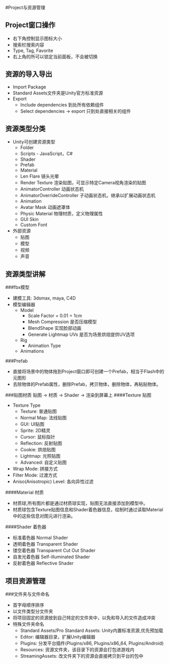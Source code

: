 #Project与资源管理

Project窗口操作
---
* 右下角控制显示图标大小
* 搜索栏搜索内容
* Type, Tag, Favorite
* 右上角的所可以锁定当前面板，不会被切换

资源的导入导出
---
* Import Package
* Standard Assets文件夹是Unity官方标准资源
* Export
    * Include dependencies 到处所有依赖组件
    * Select dependencies -> export 只到处直接相关的组件


资源类型分类
---
* Unity可创建资源类型
    * Folder
    * Scripts - JavaScript，C#
    * Shader
    * Prefab
    * Material
    * Len Flare 镜头光晕
    * Render Texture 渲染贴图，可显示特定Camera视角渲染的贴图
    * AnimatorController 动画状态机
    * AnimatorOverrideController 子动画状态机，继承以扩展动画状态机
    * Animation
    * Avatar Mask 动画遮罩体
    * Physic Material 物理材质，定义物理属性
    * GUI Skin
    * Custom Font
* 外部资源
    * 贴图
    * 模型
    * 视频
    * 声音


资源类型讲解
---
###fbx模型
* 建模工具: 3dsmax, maya, C4D
* 模型编辑器
    * Model
        * Scale Factor = 0.01 = 1cm
        * Mesh Compression 是否压缩模型
        * BlendShape 实现脸部动画
        * Generate Lightmap UVs 是否为场景烘焙提供UV选项
    * Rig
        * Animation Type
    * Animations

###Prefab
* 直接将场景中的物体拖到Project窗口即可创建一个Prefab，相当于Flash中的元图形
* 去除物体的Prefab属性，删除Prefab，拷贝物体，删除物体，再粘贴物体。

###贴图材质
贴图 -> 材质 -> Shader -> 渲染到屏幕上
####Texture 贴图
* Texture Type
    * Texture: 普通贴图
    * Normal Map: 法线贴图
    * GUI: UI贴图
    * Sprite: 2D精灵
    * Cursor: 鼠标指针
    * Reflection: 反射贴图
    * Cookie: 烘焙贴图
    * Lightmap: 光照贴图
    * Advanced: 自定义贴图
* Wrap Mode: 拼接方式
* Filter Mode: 过渡方式
* Aniso(Anisotropic) Level: 各向异性过滤

####Material 材质
* 材质球,所有图片都是通过材质球实现，贴图无法直接添加到模型中。
* 材质球包含Texture贴图信息和Shader着色器信息，绘制时通过读取Material中的这些信息对图元进行渲染。

####Shader 着色器
* 标准着色器 Normal Shader
* 透明着色器 Transparent Shader
* 镂空着色器 Transparent Cut Out Shader
* 自发光着色器 Self-illuminated Shader
* 反射着色器 Reflective Shader


项目资源管理
---
###文件夹与文件命名
* 首字母顺序排序
* 以文件类型分文件夹
* 将项目固定的资源放到自己特定的文件夹中，以免和导入的文件造成冲突
* 特殊文件夹命名
    * Standard Assets/Pro Standard Assets: Unity内置标准资源,优先预加载
    * Editor: 编辑器目录，扩展Unity编辑器
    * Plugins: 分发平台插件(Plugins/x86, Plugins/x86_64, Plugins/Android)
    * Resources: 资源文件夹，该目录下的资源会打包进游戏内
    * StreamingAssets: 改文件夹下的资源会直接拷贝到平台的包中
